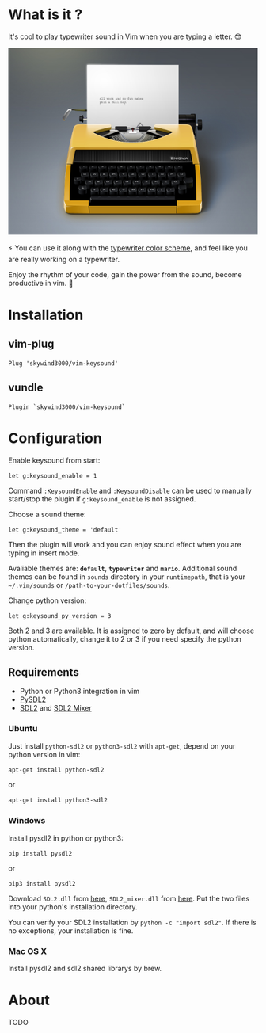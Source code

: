 # What is it ?

It's cool to play typewriter sound in Vim when you are typing a letter. :sunglasses:

![](doc/logo.jpg)

:zap: You can use it along with the [typewriter color scheme](https://github.com/logico-dev/typewriter), and feel like you are really working on a typewriter. 

Enjoy the rhythm of your code, gain the power from the sound, become productive in vim. :wine_glass:


# Installation

## vim-plug

```VimL
Plug 'skywind3000/vim-keysound'
```

## vundle

```VimL
Plugin `skywind3000/vim-keysound`
```

# Configuration

Enable keysound from start:

```VimL
let g:keysound_enable = 1
```

Command `:KeysoundEnable` and `:KeysoundDisable` can be used to manually start/stop the plugin if `g:keysound_enable` is not assigned.

Choose a sound theme:

```VimL
let g:keysound_theme = 'default'
```

Then the plugin will work and you can enjoy sound effect when you are typing in insert mode.

Avaliable themes are: **`default`**, **`typewriter`** and **`mario`**. Additional sound themes can be found in `sounds` directory in your `runtimepath`, that is your `~/.vim/sounds` or `/path-to-your-dotfiles/sounds`.

Change python version:

```VimL
let g:keysound_py_version = 3
```

Both 2 and 3 are available. It is assigned to zero by default, and will choose python automatically, change it to 2 or 3 if you need specify the python version.


## Requirements

- Python or Python3 integration in vim
- [PySDL2](https://github.com/marcusva/py-sdl2)
- [SDL2](https://www.libsdl.org) and [SDL2 Mixer](https://www.libsdl.org/projects/SDL_mixer/)


### Ubuntu

Just install `python-sdl2` or `python3-sdl2` with `apt-get`, depend on your python version in vim:

```bash
apt-get install python-sdl2
```

or 

```bash
apt-get install python3-sdl2
```

### Windows

Install pysdl2 in python or python3:

```batch
pip install pysdl2
```

or 

```batch
pip3 install pysdl2
```

Download `SDL2.dll` from [here](https://www.libsdl.org/download-2.0.php), `SDL2_mixer.dll` from [here](https://www.libsdl.org/projects/SDL_mixer/). Put the two files into your python's installation directory. 

You can verify your SDL2 installation by `python -c "import sdl2"`. If there is no exceptions, your installation is fine.

### Mac OS X

Install pysdl2 and sdl2 shared librarys by brew.


# About

TODO